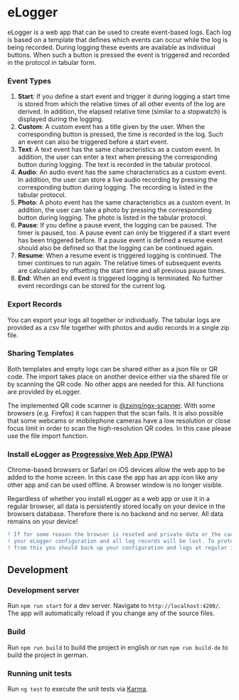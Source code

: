 # eLogger
eLogger is a web app that can be used to create event-based logs. Each log is based on a template that defines which events can occur while the log is being recorded. During logging these events are available as individual buttons. When such a button is pressed the event is triggered and recorded in the protocol in tabular form.

### Event Types
1. **Start**: If you define a start event and trigger it during logging a start time is stored from which the relative times of all other events of the log are derived. In addition, the elapsed relative time (similar to a stopwatch) is displayed during the logging.
2. **Custom**: A custom event has a title given by the user. When the corresponding button is pressed, the time is recorded in the log. Such an event can also be triggered before a start event.
3. **Text**: A text event has the same characteristics as a custom event. In addition, the user can enter a text when pressing the corresponding button during logging. The text is recorded in the tabular protocol.
4. **Audio**: An audio event has the same characteristics as a custom event. In addition, the user can store a live audio recording by pressing the corresponding button during logging. The recording is listed in the tabular protocol.
5. **Photo**: A photo event has the same characteristics as a custom event. In addition, the user can take a photo by pressing the corresponding button during logging. The photo is listed in the tabular protocol.
6. **Pause**: If you define a pause event, the logging can be paused. The timer is paused, too. A pause event can only be triggered if a start event has been triggered before. If a pause event is defined a resume event should also be defined so that the logging can be continued again.
7. **Resume**: When a resume event is triggered logging is continued. The timer continues to run again. The relative times of subsequent events are calculated by offsetting the start time and all previous pause times.
8. **End**: When an end event is triggered logging is terminated. No further event recordings can be stored for the current log.

### Export Records
You can export your logs all together or individually. The tabular logs are provided as a csv file together with photos and audio records in a single zip file.

### Sharing Templates
Both templates and empty logs can be shared either as a json file or QR code. The import takes place on another device either via the shared file or by scanning the QR code. No other apps are needed for this. All functions are provided by eLogger.

The implemented QR code scanner is [@zxing/ngx-scanner](https://github.com/zxing-js/ngx-scanner). With some browsers (e.g. Firefox) it can happen that the scan fails. It is also possible that some webcams or mobilephone cameras have a low resolution or close focus limit in order to scan the high-resolution QR codes. In this case please use the file import function.

### Install eLogger as [Progressive Web App (PWA)](https://en.wikipedia.org/wiki/Progressive_web_application)
Chrome-based browsers or Safari on iOS devices allow the web app to be added to the home screen. In this case the app has an app icon like any other app and can be used offline. A browser window is no longer visible.

Regardless of whether you install eLogger as a web app or use it in a regular browser, all data is persistently stored locally on your device in the browsers database. Therefore there is no backend and no server. All data remains on your device!

```diff
! If for some reason the browser is reseted and private data or the cache is deleted
! your eLogger configuration and all log records will be lost. To protect yourself
! from this you should back up your configuration and logs at regular intervals.
```

## Development

### Development server

Run `npm run start` for a dev server. Navigate to `http://localhost:4200/`. The app will automatically reload if you change any of the source files.

### Build

Run `npm run build` to build the project in english or run `npm run build-de` to build the project in german.

### Running unit tests

Run `ng test` to execute the unit tests via [Karma](https://karma-runner.github.io).

